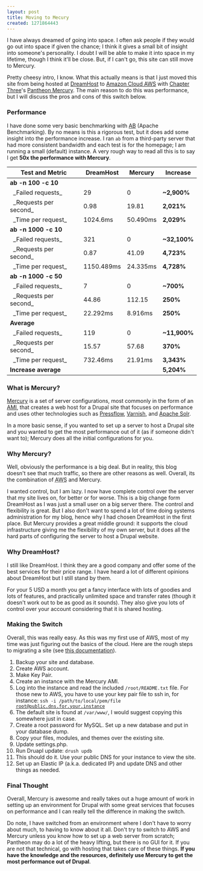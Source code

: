 ```yaml
---
layout: post
title: Moving to Mecury
created: 1271864443
---
```


I have always dreamed of going into space.  I often ask people if they would go out into space if given the chance; I think it gives a small bit of insight into someone's personality.  I doubt I will be able to make it into space in my lifetime, though I think it'll be close.  But, if I can't go, this site can still move to Mercury.

Pretty cheesy intro, I know.  What this actually means is that I just moved this site from being hosted at [DreamHost](http://dreamhost.com/) to [Amazon Cloud AWS](http://aws.amazon.com/) with [Chapter Three](http://www.chapterthree.com/)'s [Pantheon Mercury](http://getpantheon.com/).  The main reason to do this was performance, but I will discuss the pros and cons of this switch below.

### Performance ###

I have done some very basic benchmarking with [AB](http://httpd.apache.org/docs/2.0/programs/ab.html) (Apache Benchmarking).  By no means is this a rigorous test, but it does add some insight into the performance increase.  I ran <code>ab</code> from a third-party server that had more consistent bandwidth and each test is for the homepage; I am running a small (default) instance.  A very rough way to read all this is to say I get **50x the performance with Mercury**.

<table>
<thead>
<tr><th>Test and Metric</th><th>DreamHost</th><th>Mercury</th><th>Increase</th></tr>
</thead>
<tbody>
<tr><td><strong>ab -n 100 -c 10</strong></td><td colspan="3"></td></tr>
<tr><td>&nbsp;&nbsp;_Failed requests_</td><td>29</td><td>0</td><td><strong>~2,900%</strong></td></tr>
<tr><td>&nbsp;&nbsp;_Requests per second_</td><td>0.98</td><td>19.81</td><td><strong>2,021%</strong></td></tr>
<tr><td>&nbsp;&nbsp;_Time per request_</td><td>1024.6ms</td><td>50.490ms</td><td><strong>2,029%</strong></td></tr>
<tr><td><strong>ab -n 1000 -c 10</strong></td><td colspan="3"></td></tr>
<tr><td>&nbsp;&nbsp;_Failed requests_</td><td>321</td><td>0</td><td><strong>~32,100%</strong></td></tr>
<tr><td>&nbsp;&nbsp;_Requests per second_</td><td>0.87</td><td>41.09</td><td><strong>4,723%</strong></td></tr>
<tr><td>&nbsp;&nbsp;_Time per request_</td><td>1150.489ms</td><td>24.335ms</td><td><strong>4,728%</strong></td></tr>
<tr><td><strong>ab -n 1000 -c 50</strong></td><td colspan="3"></td></tr>
<tr><td>&nbsp;&nbsp;_Failed requests_</td><td>7</td><td>0</td><td><strong>~700%</strong></td></tr>
<tr><td>&nbsp;&nbsp;_Requests per second_</td><td>44.86</td><td>112.15</td><td><strong>250%</strong></td></tr>
<tr><td>&nbsp;&nbsp;_Time per request_</td><td>22.292ms</td><td>8.916ms</td><td><strong>250%</strong></td></tr>
<tr><td><strong>Average</strong></td><td colspan="3"></td></tr>
<tr><td>&nbsp;&nbsp;_Failed requests_</td><td>119</td><td>0</td><td><strong>~11,900%</strong></td></tr>
<tr><td>&nbsp;&nbsp;_Requests per second_</td><td>15.57</td><td>57.68</td><td><strong>370%</strong></td></tr>
<tr><td>&nbsp;&nbsp;_Time per request_</td><td>732.46ms</td><td>21.91ms</td><td><strong>3,343%</strong></td></tr>
<tr><td><strong>Increase average</strong></td><td></td><td></td><td><strong>5,204%</strong></td></tr>
</tbody>
</table>

### What is Mercury? ###

[Mercury](http://getpantheon.com/mercury/what-is-mercury) is a set of server configurations, most commonly in the form of an [AMI](http://en.wikipedia.org/wiki/Amazon_Machine_Image), that creates a web host for a Drupal site that focuses on performance and uses other technologies such as [Pressflow](http://pressflow.org/), [Varnish](http://varnish-cache.org/), and [Apache Solr](http://lucene.apache.org/solr/).

In a more basic sense, if you wanted to set up a server to host a Drupal site and you wanted to get the most performance out of it (as if someone didn't want to); Mercury does all the initial configurations for you.

### Why Mercury? ###

Well, obviously the performance is a big deal.  But in reality, this blog doesn't see that much traffic, so there are other reasons as well.  Overall, its the combination of <acronym title="Amazon Web Services">AWS</acronym> and Mercury.

I wanted control, but I am lazy.  I now have complete control over the server that my site lives on, for better or for worse.  This is a big change form DreamHost as I was just a small user on a big server there.  The control and flexibility is great.  But I also don't want to spend a lot of time doing systems administration for my blog, hence why I had chosen DreamHost in the first place.  But Mercury provides a great middle ground: it supports the cloud infrastructure giving me the flexibility of my own server, but it does all the hard parts of configuring the server to host a Drupal website.

### Why DreamHost? ###

I still like DreamHost.  I think they are a good company and offer some of the best services for their price range.  I have heard a lot of different opinions about DreamHost but I still stand by them.

For your 5 USD a month you get a fancy interface with lots of goodies and lots of features, and practically unlimited space and transfer rates (though it doesn't work out to be as good as it sounds).  They also give you lots of control over your account considering that it is shared hosting.

### Making the Switch ###

Overall, this was really easy.  As this was my first use of AWS, most of my time was just figuring out the basics of the cloud.  Here are the rough steps to migrating a site (see [this documentation](http://groups.drupal.org/node/33078)).

1. Backup your site and database.
1. Create AWS account.
1. Make Key Pair.
1. Create an instance with the Mercury AMI.
1. Log into the instance and read the included <code lang="bash">/root/README.txt</code> file.  For those new to AWS, you have to use your key pair file to ssh in, for instance: <code lang="bash">ssh -i /path/to/local/pem/file root@public.dns.for.your.instance</code>
1. The default site is found at <code lang="bash">/var/www/</code>, I would suggest copying this somewhere just in case.
1. Create a root password for MySQL.  Set up a new database and put in your database dump.
1. Copy your files, modules, and themes over the existing site.
1. Update settings.php.
1. Run Druapl update: <code lang="bash">drush updb</code>
1. This should do it.  Use your public DNS for your instance to view the site.
1. Set up an Elastic IP (a.k.a. dedicated IP) and update DNS and other things as needed.

### Final Thought ###

Overall, Mercury is awesome and really takes out a huge amount of work in setting up an environment for Drupal with some great services that focuses on performance and I can really tell the difference in making the switch.

Do note, I have switched from an environment where I don't have to worry about much, to having to know about it all.  Don't try to switch to AWS and Mercury unless you know how to set up a web server from scratch; Pantheon may do a lot of the heavy lifting, but there is no GUI for it.  If you are not that technical, go with hosting that takes care of these things.  **If you have the knowledge and the resources, definitely use Mercury to get the most performance out of Drupal**.

